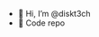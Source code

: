 - 👋 Hi, I’m @diskt3ch
- 🌱 Code repo


<!---
diskt3ch/diskt3ch is a ✨ special ✨ repository because its `README.md` (this file) appears on your GitHub profile.
You can click the Preview link to take a look at your changes.
--->
